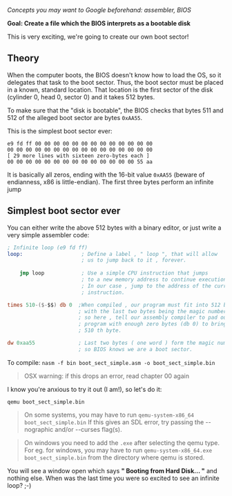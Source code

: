*Concepts you may want to Google beforehand: assembler, BIOS*

**Goal: Create a file which the BIOS interprets as a bootable disk**

This is very exciting, we're going to create our own boot sector!

Theory
------

When the computer boots, the BIOS doesn't know how to load the OS, so it
delegates that task to the boot sector. Thus, the boot sector must be
placed in a known, standard location. That location is the first sector
of the disk (cylinder 0, head 0, sector 0) and it takes 512 bytes.

To make sure that the "disk is bootable", the BIOS checks that bytes
511 and 512 of the alleged boot sector are bytes `0xAA55`.

This is the simplest boot sector ever:

```
e9 fd ff 00 00 00 00 00 00 00 00 00 00 00 00 00
00 00 00 00 00 00 00 00 00 00 00 00 00 00 00 00
[ 29 more lines with sixteen zero-bytes each ]
00 00 00 00 00 00 00 00 00 00 00 00 00 00 55 aa
```

It is basically all zeros, ending with the 16-bit value
`0xAA55` (beware of endianness, x86 is little-endian). 
The first three bytes perform an infinite jump

Simplest boot sector ever
-------------------------

You can either write the above 512 bytes
with a binary editor, or just write a very
simple assembler code:

```nasm
; Infinite loop (e9 fd ff)
loop:                   ; Define a label , " loop ", that will allow
                        ; us to jump back to it , forever.
        
    jmp loop            ; Use a simple CPU instruction that jumps
                        ; to a new memory address to continue execution.
                        ; In our case , jump to the address of the current
                        ; instruction.

times 510-($-$$) db 0  ;When compiled , our program must fit into 512 bytes ,
                       ; with the last two bytes being the magic number ,
                       ; so here , tell our assembly compiler to pad out our
                       ; program with enough zero bytes (db 0) to bring us to the
                       ; 510 th byte.

dw 0xaa55              ; Last two bytes ( one word ) form the magic number ,
                       ; so BIOS knows we are a boot sector.

```

To compile:
`nasm -f bin boot_sect_simple.asm -o boot_sect_simple.bin`

> OSX warning: if this drops an error, read chapter 00 again

I know you're anxious to try it out (I am!), so let's do it:

`qemu boot_sect_simple.bin`

> On some systems, you may have to run `qemu-system-x86_64 boot_sect_simple.bin` If this gives an SDL error, try passing the --nographic and/or --curses flag(s).

> On windows you need to add the `.exe` after selecting the qemu type. For eg. for windows, you may have to run `qemu-system-x86_64.exe boot_sect_simple.bin` from the directory where qemu is stored.      

You will see a window open which says **" Booting from Hard Disk... "** and
nothing else. When was the last time you were so excited to see an infinite
loop? ;-)
